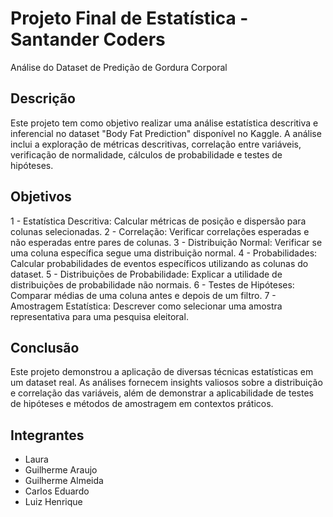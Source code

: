 # Projeto Final de Estatística - Santander Coders
Análise do Dataset de Predição de Gordura Corporal

## Descrição
Este projeto tem como objetivo realizar uma análise estatística descritiva e inferencial no dataset "Body Fat Prediction" disponível no Kaggle. A análise inclui a exploração de métricas descritivas, correlação entre variáveis, verificação de normalidade, cálculos de probabilidade e testes de hipóteses.

## Objetivos
1 - Estatística Descritiva: Calcular métricas de posição e dispersão para colunas selecionadas.
2 - Correlação: Verificar correlações esperadas e não esperadas entre pares de colunas.
3 - Distribuição Normal: Verificar se uma coluna específica segue uma distribuição normal.
4 - Probabilidades: Calcular probabilidades de eventos específicos utilizando as colunas do dataset.
5 - Distribuições de Probabilidade: Explicar a utilidade de distribuições de probabilidade não normais.
6 - Testes de Hipóteses: Comparar médias de uma coluna antes e depois de um filtro.
7 - Amostragem Estatística: Descrever como selecionar uma amostra representativa para uma pesquisa eleitoral.

## Conclusão
Este projeto demonstrou a aplicação de diversas técnicas estatísticas em um dataset real. As análises fornecem insights valiosos sobre a distribuição e correlação das variáveis, além de demonstrar a aplicabilidade de testes de hipóteses e métodos de amostragem em contextos práticos.

## Integrantes
- Laura
- Guilherme Araujo
- Guilherme Almeida
- Carlos Eduardo
- Luiz Henrique
